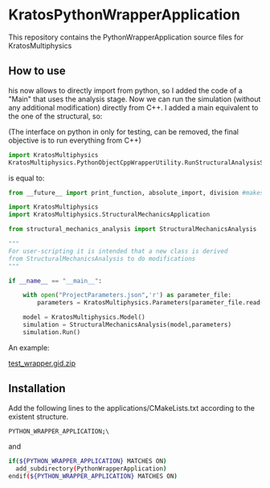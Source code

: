 # KratosPythonWrapperApplication
This repository contains the PythonWrapperApplication source files for KratosMultiphysics

## How to use

his now allows to directly import from python, so I added the code of a "Main" that uses the analysis stage. Now we can run the simulation (without any additional modification) directly from C++. I added a main equivalent to the one of the structural, so:

(The interface on python in only for testing, can be removed, the final objective is to run everything from C++)

~~~py
import KratosMultiphysics
KratosMultiphysics.PythonObjectCppWrapperUtility.RunStructuralAnalysisStage("ProjectParameters.json")
~~~

is equal to:

~~~py
from __future__ import print_function, absolute_import, division #makes KratosMultiphysics backward compatible with python 2.6 and 2.7

import KratosMultiphysics
import KratosMultiphysics.StructuralMechanicsApplication

from structural_mechanics_analysis import StructuralMechanicsAnalysis

"""
For user-scripting it is intended that a new class is derived
from StructuralMechanicsAnalysis to do modifications
"""

if __name__ == "__main__":

    with open("ProjectParameters.json",'r') as parameter_file:
        parameters = KratosMultiphysics.Parameters(parameter_file.read())

    model = KratosMultiphysics.Model()
    simulation = StructuralMechanicsAnalysis(model,parameters)
    simulation.Run()
~~~

An example:

[test_wrapper.gid.zip](https://github.com/KratosMultiphysics/Kratos/files/2103585/test_wrapper.gid.zip)

## Installation

Add the following lines to the applications/CMakeLists.txt according to the existent structure.

~~~sh
PYTHON_WRAPPER_APPLICATION;\ 
~~~

and

~~~sh
if(${PYTHON_WRAPPER_APPLICATION} MATCHES ON) 
  add_subdirectory(PythonWrapperApplication) 
endif(${PYTHON_WRAPPER_APPLICATION} MATCHES ON) 
~~~
